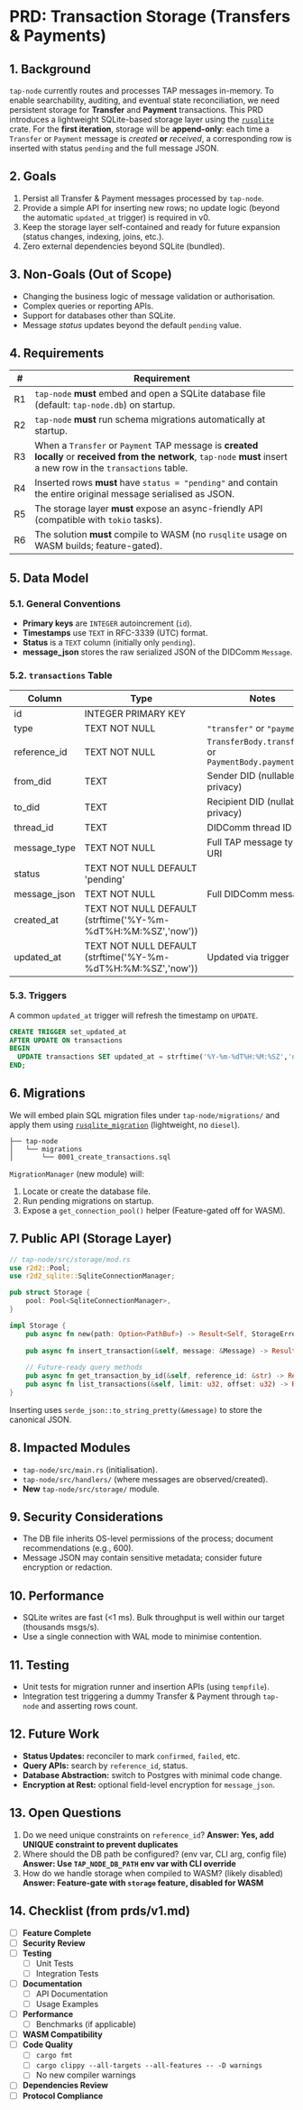 # PRD: Transaction Storage (Transfers & Payments)

## 1. Background

`tap-node` currently routes and processes TAP messages in-memory. To enable searchability, auditing, and eventual state reconciliation, we need persistent storage for **Transfer** and **Payment** transactions. This PRD introduces a lightweight SQLite-based storage layer using the [`rusqlite`](https://crates.io/crates/rusqlite) crate. For the **first iteration**, storage will be **append-only**: each time a `Transfer` or `Payment` message is *created* **or** *received*, a corresponding row is inserted with status `pending` and the full message JSON.

## 2. Goals

1. Persist all Transfer & Payment messages processed by `tap-node`.
2. Provide a simple API for inserting new rows; no update logic (beyond the automatic `updated_at` trigger) is required in v0.
3. Keep the storage layer self-contained and ready for future expansion (status changes, indexing, joins, etc.).
4. Zero external dependencies beyond SQLite (bundled).

## 3. Non-Goals (Out of Scope)

- Changing the business logic of message validation or authorisation.
- Complex queries or reporting APIs.
- Support for databases other than SQLite.
- Message *status* updates beyond the default `pending` value.

## 4. Requirements

| # | Requirement |
|---|-------------|
| R1 | `tap-node` **must** embed and open a SQLite database file (default: `tap-node.db`) on startup. |
| R2 | `tap-node` **must** run schema migrations automatically at startup. |
| R3 | When a `Transfer` or `Payment` TAP message is **created locally** or **received from the network**, `tap-node` **must** insert a new row in the `transactions` table. |
| R4 | Inserted rows **must** have `status = "pending"` and contain the entire original message serialised as JSON. |
| R5 | The storage layer **must** expose an async-friendly API (compatible with `tokio` tasks). |
| R6 | The solution **must** compile to WASM (no `rusqlite` usage on WASM builds; feature-gated). |

## 5. Data Model

### 5.1. General Conventions
- **Primary keys** are `INTEGER` autoincrement (`id`).
- **Timestamps** use `TEXT` in RFC-3339 (UTC) format.
- **Status** is a `TEXT` column (initially only `pending`).
- **message_json** stores the raw serialized JSON of the DIDComm `Message`.

### 5.2. `transactions` Table
| Column | Type | Notes |
|--------|------|-------|
| id | INTEGER PRIMARY KEY | |
| type | TEXT NOT NULL | `"transfer"` or `"payment"` |
| reference_id | TEXT NOT NULL | `TransferBody.transfer_id` or `PaymentBody.payment_id` |
| from_did | TEXT | Sender DID (nullable for privacy) |
| to_did | TEXT | Recipient DID (nullable for privacy) |
| thread_id | TEXT | DIDComm thread ID |
| message_type | TEXT NOT NULL | Full TAP message type URI |
| status | TEXT NOT NULL DEFAULT 'pending' | |
| message_json | TEXT NOT NULL | Full DIDComm message |
| created_at | TEXT NOT NULL DEFAULT (strftime('%Y-%m-%dT%H:%M:%SZ','now')) | |
| updated_at | TEXT NOT NULL DEFAULT (strftime('%Y-%m-%dT%H:%M:%SZ','now')) | Updated via trigger |

### 5.3. Triggers
A common `updated_at` trigger will refresh the timestamp on `UPDATE`.

```sql
CREATE TRIGGER set_updated_at
AFTER UPDATE ON transactions
BEGIN
  UPDATE transactions SET updated_at = strftime('%Y-%m-%dT%H:%M:%SZ','now') WHERE id = NEW.id;
END;
```

## 6. Migrations

We will embed plain SQL migration files under `tap-node/migrations/` and apply them using [`rusqlite_migration`](https://crates.io/crates/rusqlite_migration) (lightweight, no `diesel`).

```
├── tap-node
│   └── migrations
│       └── 0001_create_transactions.sql
```

`MigrationManager` (new module) will:
1. Locate or create the database file.
2. Run pending migrations on startup.
3. Expose a `get_connection_pool()` helper (Feature-gated off for WASM).

## 7. Public API (Storage Layer)

```rust
// tap-node/src/storage/mod.rs
use r2d2::Pool;
use r2d2_sqlite::SqliteConnectionManager;

pub struct Storage { 
    pool: Pool<SqliteConnectionManager>,
}

impl Storage {
    pub async fn new(path: Option<PathBuf>) -> Result<Self, StorageError>; // runs migrations
    
    pub async fn insert_transaction(&self, message: &Message) -> Result<(), StorageError>;
    
    // Future-ready query methods
    pub async fn get_transaction_by_id(&self, reference_id: &str) -> Result<Option<Transaction>, StorageError>;
    pub async fn list_transactions(&self, limit: u32, offset: u32) -> Result<Vec<Transaction>, StorageError>;
}
```

Inserting uses `serde_json::to_string_pretty(&message)` to store the canonical JSON.

## 8. Impacted Modules

- `tap-node/src/main.rs` (initialisation).
- `tap-node/src/handlers/` (where messages are observed/created).
- **New** `tap-node/src/storage/` module.

## 9. Security Considerations

- The DB file inherits OS-level permissions of the process; document recommendations (e.g., 600).
- Message JSON may contain sensitive metadata; consider future encryption or redaction.

## 10. Performance

- SQLite writes are fast (<1 ms). Bulk throughput is well within our target (thousands msgs/s).
- Use a single connection with WAL mode to minimise contention.

## 11. Testing

- Unit tests for migration runner and insertion APIs (using `tempfile`).
- Integration test triggering a dummy Transfer & Payment through `tap-node` and asserting rows count.

## 12. Future Work

- **Status Updates:** reconciler to mark `confirmed`, `failed`, etc.
- **Query APIs:** search by `reference_id`, status.
- **Database Abstraction:** switch to Postgres with minimal code change.
- **Encryption at Rest:** optional field-level encryption for `message_json`.

## 13. Open Questions

1. Do we need unique constraints on `reference_id`? **Answer: Yes, add UNIQUE constraint to prevent duplicates**
2. Where should the DB path be configured? (env var, CLI arg, config file) **Answer: Use `TAP_NODE_DB_PATH` env var with CLI override**
3. How do we handle storage when compiled to WASM? (likely disabled) **Answer: Feature-gate with `storage` feature, disabled for WASM**

## 14. Checklist (from prds/v1.md)

- [ ] **Feature Complete**
- [ ] **Security Review**
- [ ] **Testing**
  - [ ] Unit Tests
  - [ ] Integration Tests
- [ ] **Documentation**
  - [ ] API Documentation
  - [ ] Usage Examples
- [ ] **Performance**
  - [ ] Benchmarks (if applicable)
- [ ] **WASM Compatibility**
- [ ] **Code Quality**
  - [ ] `cargo fmt`
  - [ ] `cargo clippy --all-targets --all-features -- -D warnings`
  - [ ] No new compiler warnings
- [ ] **Dependencies Review**
- [ ] **Protocol Compliance**

